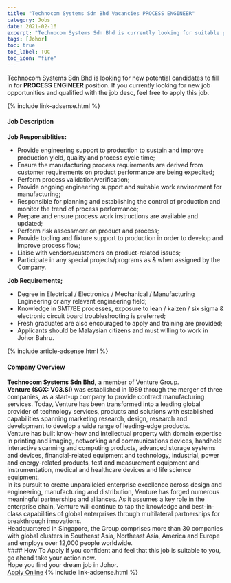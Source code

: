 ```yaml
---
title: "Technocom Systems Sdn Bhd Vacancies PROCESS ENGINEER" 
category: Jobs 
date: 2021-02-16 
excerpt: "Technocom Systems Sdn Bhd is currently looking for suitable person to fill in the PROCESS ENGINEER which based in Johor" 
tags: [Johor] 
toc: true 
toc_label: TOC 
toc_icon: "fire" 
--- 
```


<p>Technocom Systems Sdn Bhd is looking for new potential candidates to fill in for <b>PROCESS ENGINEER</b> position. If you currently looking for new job opportunities and qualified with the job desc, feel free to apply this job.
</p>{% include link-adsense.html %} 
<div><div><h4>Job Description</h4></div><div><div><span><div><div><div><strong>Job Responsiblities:</strong></div><ul><li>Provide engineering support to production to sustain and improve production yield, quality and process cycle time;</li><li>Ensure the manufacturing process requirements are derived from customer requirements on product performance are being expedited;</li><li>Perform process validation/verification;</li><li>Provide ongoing engineering support and suitable work environment for manufacturing;</li><li>Responsible for planning and establishing the control of production and monitor the trend of process performance;</li><li>Prepare and ensure process work instructions are available and updated;</li><li>Perform risk assessment on product and process;</li><li>Provide tooling and fixture support to production in order to develop and improve process flow;</li><li>Liaise with vendors/customers on product-related issues;</li><li>Participate in any special projects/programs as &amp; when assigned by the Company.</li></ul><div><strong>Job Requirements;</strong></div><ul><li>Degree in Electrical / Electronics / Mechanical / Manufacturing Engineering or any relevant engineering field;</li><li>Knowledge in SMT/BE processes, exposure to lean / kaizen / six sigma &amp; electronic circuit board troubleshooting is preferred;</li><li>Fresh graduates are also encouraged to apply and training are provided;</li><li>Applicants should be Malaysian citizens and must willing to work in Johor Bahru.</li></ul></div></div></span></div></div></div> 
{% include article-adsense.html %} 
<div><div><h4>Company Overview</h4></div><div><div><span><div><div>
<strong>Technocom Systems Sdn Bhd,</strong> a member of Venture Group.</div>
<div>
<div>
<strong>Venture (SGX: V03.SI)</strong> was established in 1989 through the merger of three companies, as a start-up company to provide contract manufacturing services. Today, Venture has been transformed into a leading global provider of technology services, products and solutions with established capabilities spanning marketing research, design, research and development to develop a wide range of leading-edge products.</div>
<div>
		Venture has built know-how and intellectual property with domain expertise in printing and imaging, networking and communications devices, handheld interactive scanning and computing products, advanced storage systems and devices, financial-related equipment and technology, industrial, power and energy-related products, test and measurement equipment and instrumentation, medical and healthcare devices and life science equipment.</div>
<div>
		In its pursuit to create unparalleled enterprise excellence across design and engineering, manufacturing and distribution, Venture has forged numerous meaningful partnerships and alliances. As it assumes a key role in the enterprise chain, Venture will continue to tap the knowledge and best-in-class capabilities of global enterprises through multilateral partnerships for breakthrough innovations.</div>
<div>
		Headquartered in Singapore, the Group comprises more than 30 companies with global clusters in Southeast Asia, Northeast Asia, America and Europe and employs over 12,000 people worldwide.</div>
</div></div></span></div></div></div> 
#### How To Apply 
If you confident and feel that this job is suitable to you, go ahead take your action now. <br/> 
Hope you find your dream job in Johor. <br/> 
<a href="https://www.jobstreet.com.my/en/job/process-engineer-4482212?jobId=jobstreet-my-job-4482212&" class="btn btn--info" target="_blank" rel="nofollow noopenner">Apply Online</a> 
{% include link-adsense.html %} 